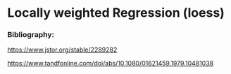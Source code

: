 # Locally weighted Regression (loess)

### Bibliography:

https://www.jstor.org/stable/2289282

https://www.tandfonline.com/doi/abs/10.1080/01621459.1979.10481038

